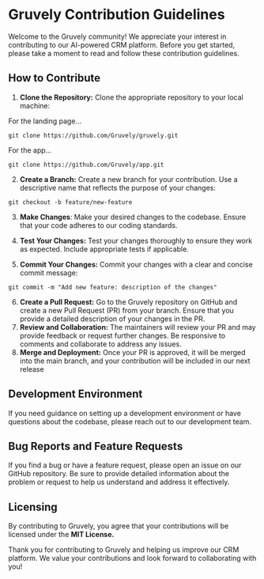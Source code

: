 # Gruvely Contribution Guidelines

Welcome to the Gruvely community! We appreciate your interest in contributing to our AI-powered CRM platform. Before you get started, please take a moment to read and follow these contribution guidelines.

## How to Contribute

1. **Clone the Repository:** Clone the appropriate repository to your local machine:

For the landing page...
   ```{bash}
   git clone https://github.com/Gruvely/gruvely.git
   ```

For the app...
   ```{bash}
   git clone https://github.com/Gruvely/app.git
   ```

2. **Create a Branch:** Create a new branch for your contribution. Use a descriptive name that reflects the purpose of your changes:

  ```{bash}
  git checkout -b feature/new-feature
  ```
3. **Make Changes**: Make your desired changes to the codebase. Ensure that your code adheres to our coding standards.

4. **Test Your Changes:** Test your changes thoroughly to ensure they work as expected. Include appropriate tests if applicable.

5. **Commit Your Changes:** Commit your changes with a clear and concise commit message:

```{bash}
git commit -m "Add new feature: description of the changes"
```

6. **Create a Pull Request:** Go to the Gruvely repository on GitHub and create a new Pull Request (PR) from your branch. Ensure that you provide a detailed description of your changes in the PR.
7. **Review and Collaboration:** The maintainers will review your PR and may provide feedback or request further changes. Be responsive to comments and collaborate to address any issues.
8. **Merge and Deployment:** Once your PR is approved, it will be merged into the main branch, and your contribution will be included in our next release

## Development Environment

If you need guidance on setting up a development environment or have questions about the codebase, please reach out to our development team.

## Bug Reports and Feature Requests

If you find a bug or have a feature request, please open an issue on our GitHub repository. Be sure to provide detailed information about the problem or request to help us understand and address it effectively.

## Licensing

By contributing to Gruvely, you agree that your contributions will be licensed under the **MIT License.**

Thank you for contributing to Gruvely and helping us improve our CRM platform. We value your contributions and look forward to collaborating with you!
